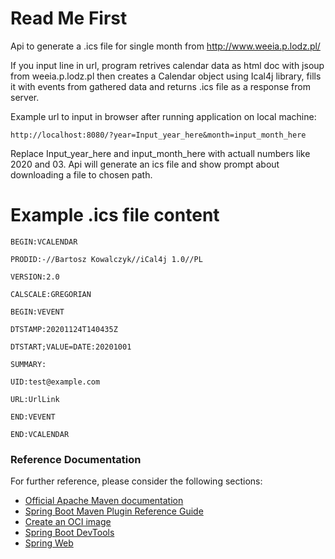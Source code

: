 # Read Me First
Api to generate a .ics file for single month from http://www.weeia.p.lodz.pl/


If you input line in url, program retrives calendar data as html doc with jsoup from weeia.p.lodz.pl
then creates a Calendar object using Ical4j library, fills it with events from gathered data and returns .ics file as a
 response from server.

Example url to input in browser after running application on local machine:
```
http://localhost:8080/?year=Input_year_here&month=input_month_here
```
Replace Input_year_here and input_month_here with actuall numbers like 2020 and 03.
Api will generate an ics file and show prompt about downloading a file to chosen path.


# Example .ics file content
```
BEGIN:VCALENDAR

PRODID:-//Bartosz Kowalczyk//iCal4j 1.0//PL

VERSION:2.0

CALSCALE:GREGORIAN

BEGIN:VEVENT

DTSTAMP:20201124T140435Z

DTSTART;VALUE=DATE:20201001

SUMMARY:

UID:test@example.com

URL:UrlLink

END:VEVENT

END:VCALENDAR
```

### Reference Documentation
For further reference, please consider the following sections:

* [Official Apache Maven documentation](https://maven.apache.org/guides/index.html)
* [Spring Boot Maven Plugin Reference Guide](https://docs.spring.io/spring-boot/docs/2.3.5.RELEASE/maven-plugin/reference/html/)
* [Create an OCI image](https://docs.spring.io/spring-boot/docs/2.3.5.RELEASE/maven-plugin/reference/html/#build-image)
* [Spring Boot DevTools](https://docs.spring.io/spring-boot/docs/2.3.5.RELEASE/reference/htmlsingle/#using-boot-devtools)
* [Spring Web](https://docs.spring.io/spring-boot/docs/2.3.5.RELEASE/reference/htmlsingle/#boot-features-developing-web-applications)


